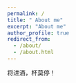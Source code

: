 ```yaml
---
permalink: /
title: " About me"
excerpt: "About me"
author_profile: true
redirect_from: 
  - /about/
  - /about.html
---
```


将进酒，杯莫停！
